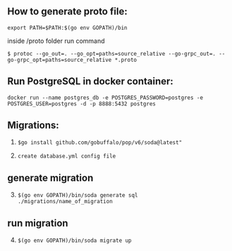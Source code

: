 ## How to generate proto file:

`export PATH=$PATH:$(go env GOPATH)/bin`

inside /proto folder run command

`$ protoc --go_out=. --go_opt=paths=source_relative --go-grpc_out=. --go-grpc_opt=paths=source_relative *.proto`

## Run PostgreSQL in docker container:

`docker run --name postgres_db -e POSTGRES_PASSWORD=postgres -e POSTGRES_USER=postgres -d -p 8888:5432 postgres`

## Migrations:

1. `$go install github.com/gobuffalo/pop/v6/soda@latest"`

2. `create database.yml config file`

## generate migration
3. `$(go env GOPATH)/bin/soda generate sql ./migrations/name_of_migration`
## run migration
4. `$(go env GOPATH)/bin/soda migrate up`